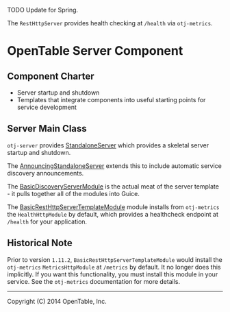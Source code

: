 TODO Update for Spring.

The `RestHttpServer` provides health checking at `/health` via
`otj-metrics`.

OpenTable Server Component
==========================

Component Charter
-----------------

* Server startup and shutdown
* Templates that integrate components into useful starting points for service development

Server Main Class
-----------------

`otj-server` provides [StandaloneServer](https://github.com/opentable/otj-server/blob/master/server/src/main/java/com/opentable/server/StandaloneServer.java)
which provides a skeletal server startup and shutdown.

The [AnnouncingStandaloneServer](https://github.com/opentable/otj-server/blob/master/server/src/main/java/com/opentable/server/AnnouncingStandaloneServer.java)
extends this to include automatic service discovery announcements.

The [BasicDiscoveryServerModule](https://github.com/opentable/otj-server/blob/master/templates/src/main/java/com/opentable/server/templates/BasicDiscoveryServerModule.java)
is the actual meat of the server template - it pulls together all of the modules into Guice.

The [BasicRestHttpServerTemplateModule](https://github.com/opentable/otj-server/blob/master/templates/src/main/java/com/opentable/server/templates/BasicRestHttpServerTemplateModule.java) module installs from `otj-metrics` the `HealthHttpModule` by default, which provides a healthcheck endpoint at `/health` for your application.

Historical Note
---------------
Prior to version `1.11.2`, `BasicRestHttpServerTemplateModule` would
install the `otj-metrics` `MetricsHttpModule` at `/metrics` by default.
It no longer does this implicitly.  If you want this functionality, you
must install this module in your service.  See the `otj-metrics`
documentation for more details.

----
Copyright (C) 2014 OpenTable, Inc.
